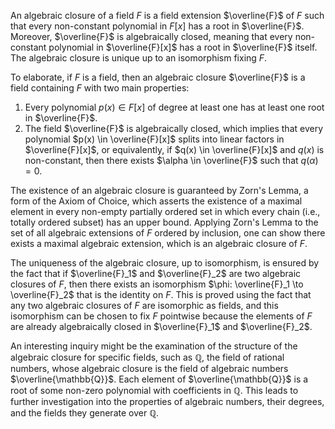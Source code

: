 An algebraic closure of a field $F$ is a field extension $\overline{F}$ of $F$ such that every non-constant polynomial in $F[x]$ has a root in $\overline{F}$. Moreover, $\overline{F}$ is algebraically closed, meaning that every non-constant polynomial in $\overline{F}[x]$ has a root in $\overline{F}$ itself. The algebraic closure is unique up to an isomorphism fixing $F$.

To elaborate, if $F$ is a field, then an algebraic closure $\overline{F}$ is a field containing $F$ with two main properties:

1. Every polynomial $p(x) \in F[x]$ of degree at least one has at least one root in $\overline{F}$.
2. The field $\overline{F}$ is algebraically closed, which implies that every polynomial $p(x) \in \overline{F}[x]$ splits into linear factors in $\overline{F}[x]$, or equivalently, if $q(x) \in \overline{F}[x]$ and $q(x)$ is non-constant, then there exists $\alpha \in \overline{F}$ such that $q(\alpha) = 0$.

The existence of an algebraic closure is guaranteed by Zorn's Lemma, a form of the Axiom of Choice, which asserts the existence of a maximal element in every non-empty partially ordered set in which every chain (i.e., totally ordered subset) has an upper bound. Applying Zorn's Lemma to the set of all algebraic extensions of $F$ ordered by inclusion, one can show there exists a maximal algebraic extension, which is an algebraic closure of $F$.

The uniqueness of the algebraic closure, up to isomorphism, is ensured by the fact that if $\overline{F}_1$ and $\overline{F}_2$ are two algebraic closures of $F$, then there exists an isomorphism $\phi: \overline{F}_1 \to \overline{F}_2$ that is the identity on $F$. This is proved using the fact that any two algebraic closures of $F$ are isomorphic as fields, and this isomorphism can be chosen to fix $F$ pointwise because the elements of $F$ are already algebraically closed in $\overline{F}_1$ and $\overline{F}_2$.

An interesting inquiry might be the examination of the structure of the algebraic closure for specific fields, such as $\mathbb{Q}$, the field of rational numbers, whose algebraic closure is the field of algebraic numbers $\overline{\mathbb{Q}}$. Each element of $\overline{\mathbb{Q}}$ is a root of some non-zero polynomial with coefficients in $\mathbb{Q}$. This leads to further investigation into the properties of algebraic numbers, their degrees, and the fields they generate over $\mathbb{Q}$.